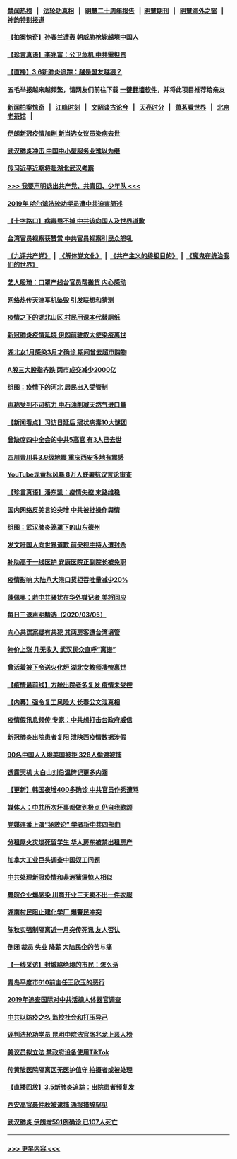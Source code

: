 #### [禁闻热榜](热点新闻.md?=0)  &nbsp;&nbsp;|&nbsp;&nbsp; [法轮功真相](https://github.com/gfw-breaker/truth/blob/master/README.md?=0) &nbsp;&nbsp;|&nbsp;&nbsp; [明慧二十周年报告](https://github.com/gfw-breaker/mh-reports/blob/master/README.md?=0) &nbsp;&nbsp;|&nbsp;&nbsp;[明慧期刊](https://github.com/gfw-breaker/mh-qikan) &nbsp;&nbsp;|&nbsp;&nbsp; [明慧海外之窗](https://github.com/gfw-breaker/mh-news/blob/master/README.md?=0) &nbsp;&nbsp;|&nbsp;&nbsp; [神韵特别报道](https://github.com/gfw-breaker/mh-news/blob/master/shenyun.md?=0)
#### [【拍案惊奇】孙春兰遭轰 朝威胁枪毙越境中国人](../pages/nsc413/n11918988.md?t=03062331) 
#### [【珍言真语】李兆富：公卫危机 中共需担责](../pages/nsc413/n11920422.md?t=03062331) 
#### [【直播】3.6新肺炎追踪：越是盟友越狠？](../pages/nsc413/n11920274.md?t=03062331) 
#### 五毛举报越来越频繁，请网友们前往下载 [一键翻墙软件](https://github.com/gfw-breaker/ssr-accounts)，并将此项目推荐给亲友
#### [新闻拍案惊奇](https://github.com/gfw-breaker/banned-news/blob/master/pages/link4.md) &nbsp;&nbsp;|&nbsp;&nbsp; [江峰时刻](https://github.com/gfw-breaker/banned-news/blob/master/pages/link4.md) &nbsp;&nbsp;|&nbsp;&nbsp; [文昭谈古论今](https://github.com/gfw-breaker/banned-news/blob/master/pages/link4.md) &nbsp;&nbsp;|&nbsp;&nbsp; [天亮时分](https://github.com/gfw-breaker/banned-news/blob/master/pages/link4.md) &nbsp;&nbsp;|&nbsp;&nbsp; [萧茗看世界](https://github.com/gfw-breaker/banned-news/blob/master/pages/link4.md) &nbsp;&nbsp;|&nbsp;&nbsp; [北京老茶馆](https://github.com/gfw-breaker/banned-news/blob/master/pages/link4.md) &nbsp;&nbsp;|&nbsp;&nbsp; 
#### [伊朗新冠疫情加剧 新当选女议员染病去世](../pages/nsc413/n11920353.md?t=03062331) 
#### [武汉肺炎冲击 中国中小型服务业难以为继](../pages/nsc413/n11920169.md?t=03062331) 
#### [传习近平近期将赴湖北武汉考察](../pages/nsc413/n11918779.md?t=03062331) 
#### [>>> 我要声明退出共产党、共青团、少年队 <<<](https://github.com/begood0513/goodnews/blob/master/quit/letter.md) 
#### [2019年 哈尔滨法轮功学员遭中共迫害简述](../pages/nsc413/n11919729.md?t=03062331) 
#### [【十字路口】病毒甩不掉 中共该向国人及世界道歉](../pages/nsc413/n11918954.md?t=03062331) 
#### [台湾官员视察获赞赏 中共官员视察引民众怒吼](../pages/nsc413/n11919207.md?t=03062331) 
#### [《九评共产党》](https://github.com/begood0513/9ping.md/blob/master/README.md) &nbsp;|&nbsp; [《解体党文化》](../../../../jtdwh.md/blob/master/README.md)  &nbsp;|&nbsp; [《共产主义的终极目的》](../../../../gczydzjmd.md/blob/master/README.md) &nbsp;|&nbsp; [《魔鬼在统治我们的世界》](../../../../mgztzwmdsj.md/blob/master/README.md) 
#### [艺人殷琦：口罩产线台官员帮搬货 内心感动](../pages/nsc413/n11919949.md?t=03062331) 
#### [网络热传天津军机坠毁 引发联想和猜测](../pages/nsc413/n11919716.md?t=03062331) 
#### [疫情之下的湖北山区 村民用课本代替厕纸](../pages/nsc413/n11919952.md?t=03062331) 
#### [新冠肺炎疫情延烧 伊朗前驻叙大使染疫离世](../pages/nsc413/n11919807.md?t=03062331) 
#### [湖北女1月感染3月才确诊 期间曾去超市购物](../pages/nsc413/n11919512.md?t=03062331) 
#### [A股三大股指齐跌 两市成交减少2000亿](../pages/nsc413/n11919639.md?t=03062331) 
#### [组图：疫情下的河北 居民出入受管制](../pages/nsc413/n11918105.md?t=03062331) 
#### [声称受到不可抗力 中石油削减天然气进口量](../pages/nsc413/n11919016.md?t=03062331) 
#### [【新闻看点】习访日延后 冠状病毒10大谜团](../pages/nsc413/n11918067.md?t=03062331) 
#### [曾缺席四中全会的中共5高官 有3人已去世](../pages/nsc413/n11919515.md?t=03062331) 
#### [四川青川县3.9级地震 重庆西安多地有震感](../pages/nsc413/n11919145.md?t=03062331) 
#### [YouTube现黄标风暴 8万人联署抗议言论审查](../pages/nsc413/n11918880.md?t=03062331) 
#### [【珍言真语】潘东凯：疫情失控 末路维稳](../pages/nsc413/n11919158.md?t=03062331) 
#### [国内网络反美言论突增 中共被批操作舆情](../pages/nsc413/n11919024.md?t=03062331) 
#### [组图：武汉肺炎笼罩下的山东德州](../pages/nsc413/n11918589.md?t=03062331) 
#### [发文吁国人向世界道歉 前央视主持人遭封杀](../pages/nsc413/n11919104.md?t=03062331) 
#### [补助高于一线医护 安康医院正副院长被免职](../pages/nsc413/n11918867.md?t=03062331) 
#### [疫情影响 大陆八大港口货柜吞吐量减少20%](../pages/nsc413/n11918537.md?t=03062331) 
#### [蓬佩奥：若中共骚扰在华外媒记者 美将回应](../pages/nsc413/n11918836.md?t=03062331) 
#### [每日三退声明精选（2020/03/05）](../pages/nsc413/n11919060.md?t=03062331) 
#### [向心共谍案疑有共犯 其两房客遭台湾境管](../pages/nsc413/n11918696.md?t=03062331) 
#### [物价上涨 几无收入 武汉民众直呼“离谱”](../pages/nsc413/n11918444.md?t=03062331) 
#### [曾活着被下令送火化炉 湖北女教师凄惨离世](../pages/nsc413/n11917920.md?t=03062331) 
#### [【疫情最前线】方舱出院者多复发 疫情未受控](../pages/nsc413/n11918637.md?t=03062331) 
#### [【内幕】强令复工风险大 长春公文泄真相](../pages/nsc413/n11915640.md?t=03062331) 
#### [疫情假讯息频传 专家：中共想打击台政府威信](../pages/nsc413/n11917670.md?t=03062331) 
#### [新冠肺炎出院患者复阳 泄陕西疫情数据涉假](../pages/nsc413/n11918259.md?t=03062331) 
#### [90名中国人入境美国被拒 328人偷渡被捕](../pages/nsc413/n11918378.md?t=03062331) 
#### [透露天机 太白山刘伯温碑记更多内涵](../pages/nsc413/n11918136.md?t=03062331) 
#### [【更新】韩国夜增400多确诊 中共官员作秀遭骂](../pages/nsc413/n11890652.md?t=03062331) 
#### [媒体人：中共历次坏事都做到极点 仍自我歌颂](../pages/nsc413/n11918066.md?t=03062331) 
#### [党媒连番上演“拯救论” 学者析中共四部曲](../pages/nsc413/n11918131.md?t=03062331) 
#### [分租屋火灾烧死留学生 华人房东被禁出租房产](../pages/nsc413/n11918099.md?t=03062331) 
#### [加拿大工业巨头调查中国奴工问题](../pages/nsc413/n11918115.md?t=03062331) 
#### [中共处理新冠疫情和非洲猪瘟惊人相似](../pages/nsc413/n11918081.md?t=03062331) 
#### [粤皖企业爆感染 川商开业三天卖不出一件衣服](../pages/nsc413/n11918013.md?t=03062331) 
#### [湖南村民阻止建化学厂 爆警民冲突](../pages/nsc413/n11917997.md?t=03062331) 
#### [陈秋实强制隔离近一月突传死讯 友人否认](../pages/nsc413/n11917742.md?t=03062331) 
#### [倒闭 裁员 失业 降薪 大陆民企的苦与痛](../pages/nsc413/n11917912.md?t=03062331) 
#### [【一线采访】封城陷绝境的市民：怎么活](../pages/nsc413/n11917765.md?t=03062331) 
#### [青岛平度市610前主任王欣玉的恶行](../pages/nsc413/n11912429.md?t=03062331) 
#### [2019年追查国际对中共活摘人体器官调查](../pages/nsc413/n11917733.md?t=03062331) 
#### [中共以防疫之名 监控社会和打压异己](../pages/nsc413/n11917718.md?t=03062331) 
#### [诬判法轮功学员 昆明中院法官张兆龙上恶人榜](../pages/nsc413/n11911958.md?t=03062331) 
#### [美议员拟立法 禁政府设备使用TikTok](../pages/nsc413/n11917577.md?t=03062331) 
#### [传黄陂医院隔离区无医护值守 拍摄者或被处理](../pages/nsc413/n11917384.md?t=03062331) 
#### [【直播回放】3.5新肺炎追踪：出院患者频复发](../pages/nsc413/n11917459.md?t=03062331) 
#### [西安高官聂仲秋被逮捕 通报措辞罕见](../pages/nsc413/n11917055.md?t=03062331) 
#### [武汉肺炎 伊朗增591例确诊 已107人死亡](../pages/nsc413/n11917357.md?t=03062331) 

----
#### [ >>> 更早内容 <<< ](../indexes/nsc413-earlier.md)
